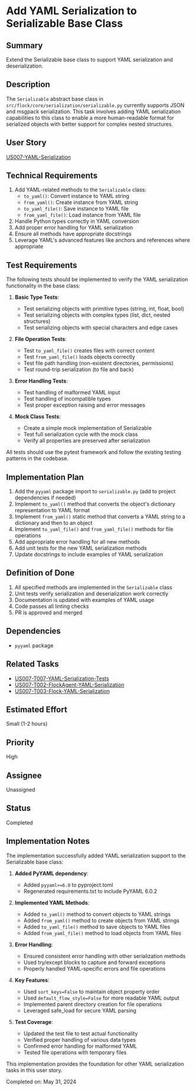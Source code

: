 # Add YAML Serialization to Serializable Base Class

## Summary

Extend the Serializable base class to support YAML serialization and deserialization.

## Description

The `Serializable` abstract base class in `src/flock/core/serialization/serializable.py` currently supports JSON and msgpack serialization. This task involves adding YAML serialization capabilities to this class to enable a more human-readable format for serialized objects with better support for complex nested structures.

## User Story

[US007-YAML-Serialization](.project/userstories/US007-YAML-Serialization.md)

## Technical Requirements

1. Add YAML-related methods to the `Serializable` class:
   - `to_yaml()`: Convert instance to YAML string
   - `from_yaml()`: Create instance from YAML string
   - `to_yaml_file()`: Save instance to YAML file
   - `from_yaml_file()`: Load instance from YAML file
2. Handle Python types correctly in YAML conversion
3. Add proper error handling for YAML serialization
4. Ensure all methods have appropriate docstrings
5. Leverage YAML's advanced features like anchors and references where appropriate

## Test Requirements

The following tests should be implemented to verify the YAML serialization functionality in the base class:

1. **Basic Type Tests**:
   - Test serializing objects with primitive types (string, int, float, bool)
   - Test serializing objects with complex types (list, dict, nested structures)
   - Test serializing objects with special characters and edge cases

2. **File Operation Tests**:
   - Test `to_yaml_file()` creates files with correct content
   - Test `from_yaml_file()` loads objects correctly
   - Test file path handling (non-existent directories, permissions)
   - Test round-trip serialization (to file and back)

3. **Error Handling Tests**:
   - Test handling of malformed YAML input
   - Test handling of incompatible types
   - Test proper exception raising and error messages

4. **Mock Class Tests**:
   - Create a simple mock implementation of Serializable
   - Test full serialization cycle with the mock class
   - Verify all properties are preserved after serialization

All tests should use the pytest framework and follow the existing testing patterns in the codebase.

## Implementation Plan

1. Add the `pyyaml` package import to `serializable.py` (add to project dependencies if needed)
2. Implement `to_yaml()` method that converts the object's dictionary representation to YAML format
3. Implement `from_yaml()` static method that converts a YAML string to a dictionary and then to an object
4. Implement `to_yaml_file()` and `from_yaml_file()` methods for file operations
5. Add appropriate error handling for all new methods
6. Add unit tests for the new YAML serialization methods
7. Update docstrings to include examples of YAML serialization

## Definition of Done

1. All specified methods are implemented in the `Serializable` class
2. Unit tests verify serialization and deserialization work correctly
3. Documentation is updated with examples of YAML usage
4. Code passes all linting checks
5. PR is approved and merged

## Dependencies

- `pyyaml` package

## Related Tasks

- [US007-T007-YAML-Serialization-Tests](.project/tasks/done/US007-T007-YAML-Serialization-Tests.md)
- [US007-T002-FlockAgent-YAML-Serialization](.project/tasks/US007-T002-FlockAgent-YAML-Serialization.md)
- [US007-T003-Flock-YAML-Serialization](.project/tasks/US007-T003-Flock-YAML-Serialization.md)

## Estimated Effort

Small (1-2 hours)

## Priority

High

## Assignee

Unassigned

## Status

Completed

## Implementation Notes

The implementation successfully added YAML serialization support to the Serializable base class:

1. **Added PyYAML dependency**:
   - Added `pyyaml>=6.0` to pyproject.toml
   - Regenerated requirements.txt to include PyYAML 6.0.2

2. **Implemented YAML Methods**:
   - Added `to_yaml()` method to convert objects to YAML strings
   - Added `from_yaml()` method to create objects from YAML strings
   - Added `to_yaml_file()` method to save objects to YAML files
   - Added `from_yaml_file()` method to load objects from YAML files

3. **Error Handling**:
   - Ensured consistent error handling with other serialization methods
   - Used try/except blocks to capture and forward exceptions
   - Properly handled YAML-specific errors and file operations

4. **Key Features**:
   - Used `sort_keys=False` to maintain object property order
   - Used `default_flow_style=False` for more readable YAML output
   - Implemented parent directory creation for file operations
   - Leveraged safe_load for secure YAML parsing

5. **Test Coverage**:
   - Updated the test file to test actual functionality
   - Verified proper handling of various data types
   - Confirmed error handling for malformed YAML
   - Tested file operations with temporary files

This implementation provides the foundation for other YAML serialization tasks in this user story.

Completed on: May 31, 2024
